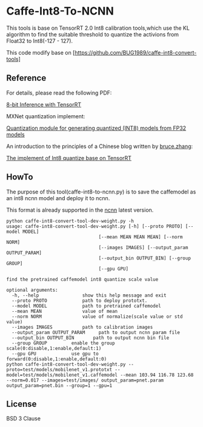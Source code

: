 # Caffe-Int8-To-NCNN

This tools is base on TensorRT 2.0 Int8 calibration tools,which use the KL algorithm to find the suitable threshold to quantize the activions from Float32 to Int8(-127 - 127).

This code modify  base on [https://github.com/BUG1989/caffe-int8-convert-tools] 


## Reference

For details, please read the following PDF:

[8-bit Inference with TensorRT](http://on-demand.gputechconf.com/gtc/2017/presentation/s7310-8-bit-inference-with-tensorrt.pdf) 

MXNet quantization implement:

[Quantization module for generating quantized (INT8) models from FP32 models](https://github.com/apache/incubator-mxnet/blob/master/python/mxnet/contrib/quantization.py)

An introduction to the principles of a Chinese blog written by [bruce.zhang](https://github.com/bigbigzxl):

[The implement of Int8 quantize base on TensorRT](https://zhuanlan.zhihu.com/zhangxiaolongOptimization)

## HowTo

The purpose of this tool(caffe-int8-to-ncnn.py)  is to save the caffemodel as an int8 ncnn model and deploy it to ncnn.

This format is already supported in the [ncnn](https://github.com/Tencent/ncnn) latest version.

```
python caffe-int8-convert-tool-dev-weight.py -h
usage: caffe-int8-convert-tool-dev-weight.py [-h] [--proto PROTO] [--model MODEL]
                                  [--mean MEAN MEAN MEAN] [--norm NORM]
                                  [--images IMAGES] [--output_param OUTPUT_PARAM]
                                  [--output_bin OUTPUT_BIN] [--group GROUP]
                                  [--gpu GPU]

find the pretrained caffemodel int8 quantize scale value

optional arguments:
  -h, --help            	show this help message and exit
  --proto PROTO         	path to deploy prototxt.
  --model MODEL         	path to pretrained caffemodel
  --mean MEAN           	value of mean
  --norm NORM           	value of normalize(scale value or std value)
  --images IMAGES       	path to calibration images
  --output_param OUTPUT_PARAM     path to output ncnn param file
  --output_bin OUTPUT_BIN       path to output ncnn bin file
  --group GROUP         enable the group scale(0:disable,1:enable,default:1)
  --gpu GPU             use gpu to forward(0:disable,1:enable,default:0)
python caffe-int8-convert-tool-dev-weight.py --proto=test/models/mobilenet_v1.prototxt --model=test/models/mobilenet_v1.caffemodel --mean 103.94 116.78 123.68 --norm=0.017 --images=test/images/ output_param=pnet.param output_param=pnet.bin --group=1 --gpu=1
```
## License

BSD 3 Clause
